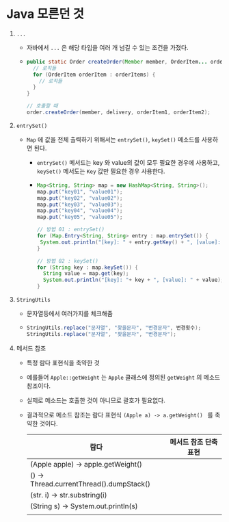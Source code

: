 # Java 모른던 것

1. `...`

   * 자바에서 `...` 은 해당 타입을 여러 개 넘길 수 있는 조건을 가졌다.

   * ```java
     public static Order createOrder(Member member, OrderItem... orderItems) {
       // 로직들
       for (OrderItem orderItem : orderItems) {
         // 로직들
       }
     }
     
     // 호출할 때
     order.createOrder(member, delivery, orderItem1, orderItem2);
     ```

   

2. `entrySet()`

   * `Map` 에 값을 전체 출력하기 위해서는 `entrySet()`, `keySet()` 메소드를 사용하면 된다.

     * `entrySet()` 메서드는 key 와 value의 값이 모두 필요한 경우에 사용하고, `keySet()` 메서도는 `Key` 값만 필요한 경우 사용한다.

     * ```java
       Map<String, String> map = new HashMap<String, String>();
       map.put("key01", "value01"); 
       map.put("key02", "value02");
       map.put("key03", "value03");
       map.put("key04", "value04");
       map.put("key05", "value05");
       
       // 방법 01 : entrySet()
       for (Map.Entry<String, String> entry : map.entrySet()) {
       	System.out.println("[key]: " + entry.getKey() + ", [value]: "+entry.getValue());
       }
       
       // 방법 02 : keySet()
       for (String key : map.keySet()) {
         String value = map.get(key);
         System.out.println("[key]: "+ key + ", [value]: " + value);
       }
       ```

3. `StringUtils`

   * 문자열등에서 여러가지를 체크해줌

   * ```java
     StringUtils.replace("문자열", "찾을문자", "변경문자", 변경횟수);
     StringUtils.replace("문자열", "찾을문자", "변경문자");
     ```



4. 메서드 참조

   * 특정 람다 표현식을 축약한 것

   * 예를들어 `Apple::getWeight` 는 `Apple` 클래스에 정의된 `getWeight` 의 메소드 참조이다.

   * 실제로 메소드는 호출한 것이 아니므로 괄호가 필요없다. 

   * 결과적으로 메소드 참조는 람다 표현식 `(Apple a) -> a.getWeight() ` 를 축약한 것이다. 

     | 람다                                     | 메서드 참조 단축 표현 |
     | ---------------------------------------- | --------------------- |
     | (Apple apple) -> apple.getWeight()       |                       |
     | () -> Thread.currentThread().dumpStack() |                       |
     | (str. i) -> str.substring(i)             |                       |
     | (String s) -> System.out.println(s)      |                       |
     |                                          |                       |

     